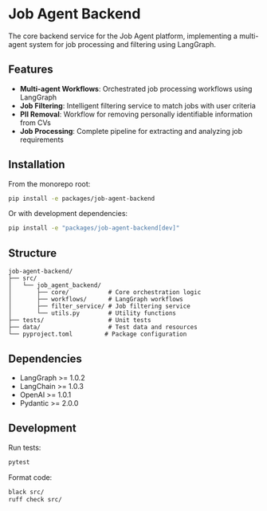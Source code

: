 # Job Agent Backend

The core backend service for the Job Agent platform, implementing a multi-agent system for job processing and filtering using LangGraph.

## Features

- **Multi-agent Workflows**: Orchestrated job processing workflows using LangGraph
- **Job Filtering**: Intelligent filtering service to match jobs with user criteria
- **PII Removal**: Workflow for removing personally identifiable information from CVs
- **Job Processing**: Complete pipeline for extracting and analyzing job requirements

## Installation

From the monorepo root:

```bash
pip install -e packages/job-agent-backend
```

Or with development dependencies:

```bash
pip install -e "packages/job-agent-backend[dev]"
```

## Structure

```
job-agent-backend/
├── src/
│   └── job_agent_backend/
│       ├── core/           # Core orchestration logic
│       ├── workflows/      # LangGraph workflows
│       ├── filter_service/ # Job filtering service
│       └── utils.py        # Utility functions
├── tests/                  # Unit tests
├── data/                   # Test data and resources
└── pyproject.toml         # Package configuration
```

## Dependencies

- LangGraph >= 1.0.2
- LangChain >= 1.0.3
- OpenAI >= 1.0.1
- Pydantic >= 2.0.0

## Development

Run tests:
```bash
pytest
```

Format code:
```bash
black src/
ruff check src/
```
